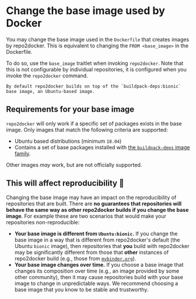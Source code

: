 # Change the base image used by Docker

You may change the base image used in the `Dockerfile` that creates images by repo2docker.
This is equivalent to changing the `FROM <base_image>` in the Dockerfile.

To do so, use the `base_image` traitlet when invoking `repo2docker`.
Note that this is not configurable by individual repositories, it is configured when you invoke the `repo2docker` command.

```{note}
By default repo2docker builds on top of the `buildpack-deps:bionic` base image, an Ubuntu-based image.
```

## Requirements for your base image

`repo2docker` will only work if a specific set of packages exists in the base image.
Only images that match the following criteria are supported:

- Ubuntu based distributions (minimum `18.04`)
- Contains a set of base packages installed with [the `buildpack-deps` image family](https://hub.docker.com/_/buildpack-deps).

Other images _may_ work, but are not officially supported.

## This will affect reproducibility 🚨

Changing the base image may have an impact on the reproducibility of repositories that are built.
There are **no guarantees that repositories will behave the same way as other repo2docker builds if you change the base image**.
For example these are two scenarios that would make your repositories non-reproducible:

- **Your base image is different from `Ubuntu:bionic`.**
  If you change the base image in a way that is different from repo2docker's default (the Ubuntu `bionic` image), then repositories that **you** build with repo2docker may be significantly different from those that **other** instances of repo2docker build (e.g., those from [`mybinder.org`](https://mybinder.org)).
- **Your base image changes over time.**
  If you choose a base image that changes its composition over time (e.g., an image provided by some other community), then it may cause repositories build with your base image to change in unpredictable ways.
  We recommend choosing a base image that you know to be stable and trustworthy.
